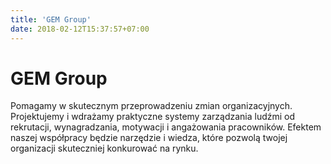 ```yaml
---
title: 'GEM Group'
date: 2018-02-12T15:37:57+07:00
---
```


# GEM Group

Pomagamy w skutecznym przeprowadzeniu zmian organizacyjnych. Projektujemy i wdrażamy praktyczne systemy zarządzania ludźmi od rekrutacji, wynagradzania, motywacji i angażowania pracowników. Efektem naszej współpracy będzie narzędzie i wiedza, które pozwolą twojej organizacji skuteczniej konkurować na rynku. 
